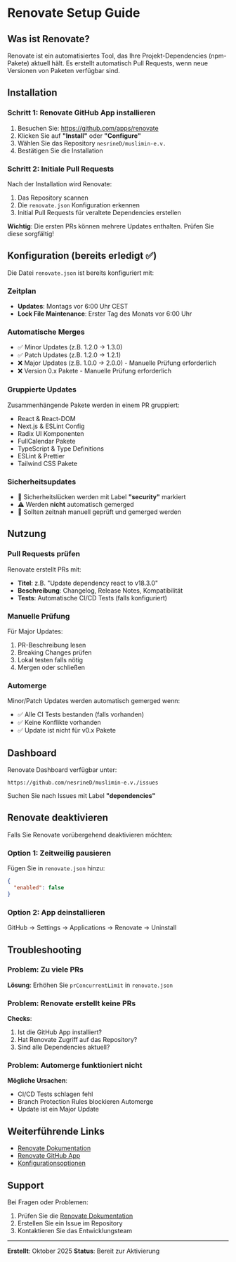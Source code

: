 # Renovate Setup Guide

## Was ist Renovate?

Renovate ist ein automatisiertes Tool, das Ihre Projekt-Dependencies (npm-Pakete) aktuell hält. Es erstellt automatisch Pull Requests, wenn neue Versionen von Paketen verfügbar sind.

## Installation

### Schritt 1: Renovate GitHub App installieren

1. Besuchen Sie: https://github.com/apps/renovate
2. Klicken Sie auf **"Install"** oder **"Configure"**
3. Wählen Sie das Repository `nesrineD/muslimin-e.v.`
4. Bestätigen Sie die Installation

### Schritt 2: Initiale Pull Requests

Nach der Installation wird Renovate:

1. Das Repository scannen
2. Die `renovate.json` Konfiguration erkennen
3. Initial Pull Requests für veraltete Dependencies erstellen

**Wichtig**: Die ersten PRs können mehrere Updates enthalten. Prüfen Sie diese sorgfältig!

## Konfiguration (bereits erledigt ✅)

Die Datei `renovate.json` ist bereits konfiguriert mit:

### Zeitplan
- **Updates**: Montags vor 6:00 Uhr CEST
- **Lock File Maintenance**: Erster Tag des Monats vor 6:00 Uhr

### Automatische Merges
- ✅ Minor Updates (z.B. 1.2.0 → 1.3.0)
- ✅ Patch Updates (z.B. 1.2.0 → 1.2.1)
- ❌ Major Updates (z.B. 1.0.0 → 2.0.0) - Manuelle Prüfung erforderlich
- ❌ Version 0.x Pakete - Manuelle Prüfung erforderlich

### Gruppierte Updates

Zusammenhängende Pakete werden in einem PR gruppiert:
- React & React-DOM
- Next.js & ESLint Config
- Radix UI Komponenten
- FullCalendar Pakete
- TypeScript & Type Definitions
- ESLint & Prettier
- Tailwind CSS Pakete

### Sicherheitsupdates

- 🔐 Sicherheitslücken werden mit Label **"security"** markiert
- ⚠️ Werden **nicht** automatisch gemerged
- 🚨 Sollten zeitnah manuell geprüft und gemerged werden

## Nutzung

### Pull Requests prüfen

Renovate erstellt PRs mit:
- **Titel**: z.B. "Update dependency react to v18.3.0"
- **Beschreibung**: Changelog, Release Notes, Kompatibilität
- **Tests**: Automatische CI/CD Tests (falls konfiguriert)

### Manuelle Prüfung

Für Major Updates:
1. PR-Beschreibung lesen
2. Breaking Changes prüfen
3. Lokal testen falls nötig
4. Mergen oder schließen

### Automerge

Minor/Patch Updates werden automatisch gemerged wenn:
- ✅ Alle CI Tests bestanden (falls vorhanden)
- ✅ Keine Konflikte vorhanden
- ✅ Update ist nicht für v0.x Pakete

## Dashboard

Renovate Dashboard verfügbar unter:
```
https://github.com/nesrineD/muslimin-e.v./issues
```

Suchen Sie nach Issues mit Label **"dependencies"**

## Renovate deaktivieren

Falls Sie Renovate vorübergehend deaktivieren möchten:

### Option 1: Zeitweilig pausieren
Fügen Sie in `renovate.json` hinzu:
```json
{
  "enabled": false
}
```

### Option 2: App deinstallieren
GitHub → Settings → Applications → Renovate → Uninstall

## Troubleshooting

### Problem: Zu viele PRs
**Lösung**: Erhöhen Sie `prConcurrentLimit` in `renovate.json`

### Problem: Renovate erstellt keine PRs
**Checks**:
1. Ist die GitHub App installiert?
2. Hat Renovate Zugriff auf das Repository?
3. Sind alle Dependencies aktuell?

### Problem: Automerge funktioniert nicht
**Mögliche Ursachen**:
- CI/CD Tests schlagen fehl
- Branch Protection Rules blockieren Automerge
- Update ist ein Major Update

## Weiterführende Links

- [Renovate Dokumentation](https://docs.renovatebot.com)
- [Renovate GitHub App](https://github.com/apps/renovate)
- [Konfigurationsoptionen](https://docs.renovatebot.com/configuration-options/)

## Support

Bei Fragen oder Problemen:
1. Prüfen Sie die [Renovate Dokumentation](https://docs.renovatebot.com)
2. Erstellen Sie ein Issue im Repository
3. Kontaktieren Sie das Entwicklungsteam

---

**Erstellt**: Oktober 2025
**Status**: Bereit zur Aktivierung
